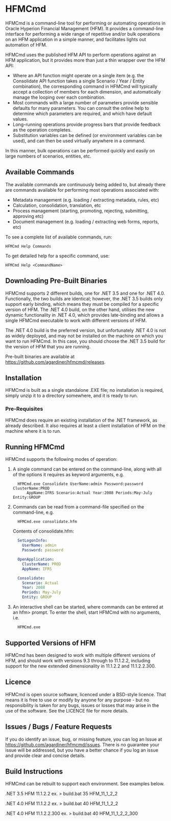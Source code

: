 # HFMCmd

HFMCmd is a command-line tool for performing or automating operations in Oracle
Hyperion Financial Management (HFM). It provides a command-line interface for
performing a wide range of repetitive and/or bulk operations on an HFM
application in a simple manner, and facilitates lights out automation of HFM.

HFMCmd uses the published HFM API to perform operations against an HFM
application, but it provides more than just a thin wrapper over the HFM API:
- Where an API function might operate on a single item (e.g. the
  Consolidate API function takes a single Scenario / Year / Entity combination),
  the corresponding command in HFMCmd will typically accept a collection of members
  for each dimension, and automatically manage the looping over each combination.
- Most commands with a large number of parameters provide sensible defaults for
  many parameters. You can consult the online help to determine which parameters
  are required, and which have default values.
- Long-running operations provide progress bars that provide feedback as the
  operation completes.
- Substitution variables can be defined (or environment variables can be used),
  and can then be used virtually anywhere in a command.

In this manner, bulk operations can be performed quickly and easily on large
numbers of scenarios, entities, etc.


## Available Commands

The available commands are continuously being added to, but already there are
commands available for performing most operations associated with:
* Metadata management (e.g. loading / extracting metadata, rules, etc)
* Calculation, consolidation, translation, etc
* Process management (starting, promoting, rejecting, submitting, approving etc)
* Document management (e.g. loading / extracting web forms, reports, etc)

To see a complete list of available commands, run:

    HFMCmd Help Commands

To get detailed help for a specific command, use:

    HFMCmd Help <CommandName>


## Downloading Pre-Built Binaries

HFMCmd supports 2 different builds, one for .NET 3.5 and one for .NET 4.0.
Functionally, the two builds are identical; however, the .NET 3.5 builds only
support early binding, which means they must be compiled for a specific version
of HFM. The .NET 4.0 build, on the other hand, utilises the new dynamic
functionality in .NET 4.0, which provides late-binding and allows a single
HFMCmd executable to work with different versions of HFM.

The .NET 4.0 build is the preferred version, but unfortunately .NET 4.0 is not
as widely deployed, and may not be installed on the machine on which you want to
run HFMCmd. In this case, you should choose the .NET 3.5 build for the version
of HFM that you are running.

Pre-built binaries are available at https://github.com/agardiner/hfmcmd/releases.


## Installation

HFMCmd is built as a single standalone .EXE file; no installation is required,
simply unzip it to a directory somewhere, and it is ready to run.

### Pre-Requisites

HFMCmd does require an existing installation of the .NET framework, as already
described. It also requires at least a client installation of HFM on the machine
where it is to run.


## Running HFMCmd

HFMCmd supports the following modes of operation:

1.  A single command can be entered on the command-line, along with
    all of the options it requires as keyword arguments, e.g.

    ```
      HFMCmd.exe Consolidate UserName:admin Password:password ClusterName:PROD
          AppName:IFRS Scenario:Actual Year:2008 Periods:May-July Entity:GROUP
    ```

2.  Commands can be read from a command-file specified on the command-line, e.g.

    ```
      HFMCmd.exe consolidate.hfm
    ```

    Contents of consolidate.hfm:

    ```yaml
      SetLogonInfo:
        UserName: admin
        Password: password

      OpenApplication:
        ClusterName: PROD
        AppName: IFRS

      Consolidate:
        Scenario: Actual
        Year: 2008
        Periods: May-July
        Entity: GROUP
    ```

3. An interactive shell can be started, where commands can be entered at an hfm>
   prompt. To enter the shell, start HFMCmd with no arguments, i.e.

    ```
      HFMCmd.exe
    ```


## Supported Versions of HFM

HFMCmd has been designed to work with multiple different versions of HFM, and
should work with versions 9.3 through to 11.1.2.2, including support for the new
extended dimensionality in 11.1.2.2 and 11.1.2.2.300.


## Licence

HFMCmd is open source software, licenced under a BSD-style licence. That means
it is free to use or modify by anyone for any purpose - but no responsibility is
taken for any bugs, issues or losses that may arise in the use of the software.
See the LICENCE file for more details.


## Issues / Bugs / Feature Requests

If you do identify an issue, bug, or missing feature, you can log an Issue at
https://github.com/agardiner/hfmcmd/issues. There is no guarantee your issue
will be addressed, but you have a better chance if you log an issue and provide
clear and concise details.

## Build Instructions

HFMCmd can be rebuilt to support each environment. See examples below.

.NET 3.5 HFM 11.1.2.2
ex. > build.bat 35 HFM_11_1_2_2

.NET 4.0 HFM 11.1.2.2
ex. > build.bat 40 HFM_11_1_2_2

.NET 4.0 HFM 11.1.2.2.300
ex. > build.bat 40 HFM_11_1_2_2_300

